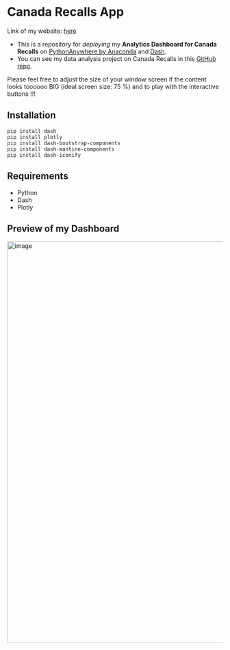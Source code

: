 # Canada Recalls App

Link of my website: [here](https://recallsdashboard.pythonanywhere.com/)

- This is a repository for *deploying* my **Analytics Dashboard for Canada Recalls** on [PythonAnywhere by Anaconda](https://www.pythonanywhere.com/) and [Dash](https://plotly.com/dash/).
- You can see my data analysis project on Canada Recalls in this [GitHub repo](https://github.com/chanronnie/Capstone-Project).

Please feel free to adjust the size of your window screen if the content looks toooooo BIG (ideal screen size: 75 %) and to play with the interactive buttons !!!


## Installation
```
pip install dash
pip install plotly
pip install dash-bootstrap-components
pip install dash-mantine-components
pip install dash-iconify
```

## Requirements
- Python
- Dash
- Plotly


## Preview of my Dashboard
<img width="938" alt="image" src="https://user-images.githubusercontent.com/121308347/232262991-83281190-b309-46f0-ae7f-7585544c740c.png">
